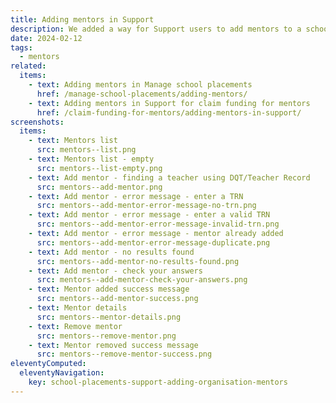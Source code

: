 ```yaml
---
title: Adding mentors in Support
description: We added a way for Support users to add mentors to a school
date: 2024-02-12
tags:
  - mentors
related:
  items:
    - text: Adding mentors in Manage school placements
      href: /manage-school-placements/adding-mentors/
    - text: Adding mentors in Support for claim funding for mentors
      href: /claim-funding-for-mentors/adding-mentors-in-support/
screenshots:
  items:
    - text: Mentors list
      src: mentors--list.png
    - text: Mentors list - empty
      src: mentors--list-empty.png
    - text: Add mentor - finding a teacher using DQT/Teacher Record
      src: mentors--add-mentor.png
    - text: Add mentor - error message - enter a TRN
      src: mentors--add-mentor-error-message-no-trn.png
    - text: Add mentor - error message - enter a valid TRN
      src: mentors--add-mentor-error-message-invalid-trn.png
    - text: Add mentor - error message - mentor already added
      src: mentors--add-mentor-error-message-duplicate.png
    - text: Add mentor - no results found
      src: mentors--add-mentor-no-results-found.png
    - text: Add mentor - check your answers
      src: mentors--add-mentor-check-your-answers.png
    - text: Mentor added success message
      src: mentors--add-mentor-success.png
    - text: Mentor details
      src: mentors--mentor-details.png
    - text: Remove mentor
      src: mentors--remove-mentor.png
    - text: Mentor removed success message
      src: mentors--remove-mentor-success.png
eleventyComputed:
  eleventyNavigation:
    key: school-placements-support-adding-organisation-mentors
---
```

